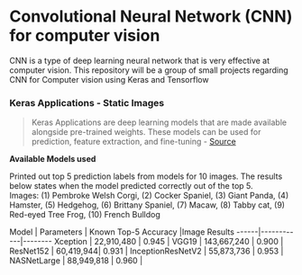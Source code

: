 # Convolutional Neural Network (CNN) for computer vision
CNN is a type of deep learning neural network that is very effective at computer vision. This repository will be a group of small projects regarding CNN for Computer vision using Keras and Tensorflow


### Keras Applications - Static Images
> Keras Applications are deep learning models that are made available alongside pre-trained weights. These models can be used for prediction, feature extraction, and fine-tuning - [Source](https://keras.io/api/applications/)

**Available Models used**

Printed out top 5 prediction labels from models for 10 images. The results below states when the model predicted correctly out of the top 5.
<br>Images: (1) Pembroke Welsh Corgi, (2) Cocker Spaniel, (3) Giant Panda, (4) Hamster, (5) Hedgehog, (6) Brittany Spaniel, (7) Macaw, (8) Tabby cat, (9) Red-eyed Tree Frog, (10) French Bulldog 



Model | Parameters | Known Top-5 Accuracy |Image Results
------|------------|--------
Xception | 22,910,480 | 0.945 | 
VGG19 | 143,667,240 | 0.900 |
ResNet152 | 60,419,944| 0.931 |
InceptionResNetV2 | 55,873,736 | 0.953 |
NASNetLarge | 88,949,818 | 0.960 |
